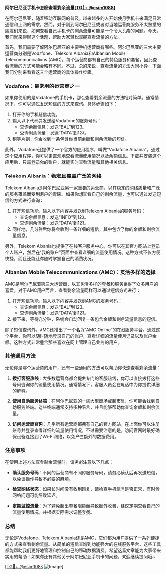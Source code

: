 **阿尔巴尼亚手机卡怎麽查看剩余流量[[TG💪+ @esim1088](https://t.me/s/esim1088)]**

在阿尔巴尼亚，随着移动互联网的普及，越来越多的人开始使用手机卡来满足日常通信和上网的需求。然而，对于刚到阿尔巴尼亚或者对当地运营商服务不太熟悉的朋友们来说，如何查看自己手机卡的剩余流量可能是一个令人头疼的问题。今天，我们就来聊聊这个话题，帮助大家轻松掌握查看流量的方法。

首先，我们需要了解阿尔巴尼亚的主要手机运营商有哪些。阿尔巴尼亚的三大主要运营商分别是Vodafone、Telekom Albania和Albanian Mobile Telecommunications (AMC)。每个运营商都有自己的特色服务和套餐，因此查看流量的方式可能会略有不同。不过，总的来说，查看流量的方法大同小异，下面我们分别来看看这三个运营商的具体操作步骤。

### Vodafone：最常用的运营商之一

如果你使用的是Vodafone的手机卡，那么查看剩余流量的方法相对简单。通常情况下，你可以通过发送短信的方式来查询。具体步骤如下：

1. 打开你的手机短信功能。
2. 输入以下代码并发送给Vodafone的服务号码：
   - 查询余额信息：发送“BAL”到123。
   - 查询剩余流量：发送“DATA”到123。
3. 稍等片刻，你会收到一条包含你当前余额和剩余流量的短信。

此外，Vodafone还提供了一个官方的应用程序，叫做“Vodafone Albania”。通过这个应用程序，你可以更直观地查看流量使用情况以及余额信息。下载并安装这个应用后，只需登录你的账户，就能实时查看流量和其他相关信息。

### Telekom Albania：稳定且覆盖广泛的网络

Telekom Albania是阿尔巴尼亚另一家重要的运营商，以其稳定的网络质量和广泛的服务覆盖而受到用户的青睐。如果你想查看自己的剩余流量，也可以通过发送短信的方式进行查询：

1. 打开短信功能，输入以下内容并发送到Telekom Albania的服务号码：
   - 查询余额信息：发送“INFO”到123。
   - 查询剩余流量：发送“DATA”到123。
2. 同样地，几分钟后你将会收到一条详细的短信，其中包含了你的余额和剩余流量信息。

另外，Telekom Albania也提供了在线客户服务中心，你可以在其官方网站上登录个人账户，然后在“我的账户”页面中查看详细的流量使用情况。这种方式不仅方便快捷，而且还能让你随时掌握自己的消费状况。

### Albanian Mobile Telecommunications (AMC)：灵活多样的选择

AMC是阿尔巴尼亚第三大运营商，以其灵活多样的套餐和服务赢得了众多用户的喜爱。对于AMC用户而言，查看剩余流量同样可以通过短信方式进行：

1. 打开短信功能，输入以下内容并发送到AMC的服务号码：
   - 查询余额信息：发送“BAL”到123。
   - 查询剩余流量：发送“DATA”到123。
2. 接下来，等待几分钟，系统会自动回复一条包含余额和剩余流量信息的短信。

除了短信查询外，AMC还推出了一个名为“AMC Online”的在线服务平台。通过这个平台，你可以随时随地登录自己的账户，查看详细的流量使用记录以及账户余额。这种方式非常适合那些喜欢在网上管理自己业务的用户。

### 其他通用方法

无论你是哪个运营商的用户，还有一些通用的方法可以帮助你快速查看剩余流量：

1. **拨打客服热线**：大多数运营商都会提供专门的客服热线，你可以直接拨打这些号码咨询你的流量使用情况。通常情况下，客服人员会在电话中为你提供详细的解释。
   
2. **使用自助服务终端**：在阿尔巴尼亚的一些大型商场或超市里，你可能会找到自助服务终端。这些终端通常支持多种语言，并且能够帮助你查询余额和剩余流量。

3. **访问运营商官网**：几乎所有运营商都拥有自己的官方网站，在上面你可以注册账号并登录查看详细的流量使用情况。不过需要注意的是，访问官网时最好确保设备连接到了Wi-Fi网络，以免产生额外的数据费用。

### 注意事项

在使用上述方法查看剩余流量时，请务必注意以下几点：

- **确认服务号码**：不同的运营商有不同的服务号码，请务必确认后再发送短信，以免误操作导致不必要的麻烦。
  
- **检查网络状态**：如果长时间没有收到回复，请检查手机信号是否正常，有时候网络问题可能导致延迟。

- **定期监控流量**：为了避免超出套餐限额而导致额外收费，建议定期查看自己的流量使用情况，并根据实际需求调整套餐。

### 总结

无论是Vodafone、Telekom Albania还是AMC，它们都为用户提供了一系列便捷的方式来查看剩余流量。从简单的短信查询到功能强大的在线服务平台，这些工具都能帮助我们更好地管理和控制自己的移动数据消费。希望这篇文章能为大家带来实用的帮助！如果你还有其他关于阿尔巴尼亚手机卡的问题，欢迎继续提问哦~

[[TG💪+ @esim1088](https://t.me/s/esim1088) ![Image](https://i.postimg.cc/4NQfJmqS/Snipaste-2025-05-13-00-14-12.png)]